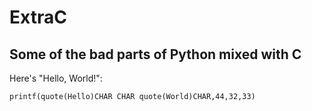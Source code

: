 # ExtraC
## Some of the bad parts of Python mixed with C

Here's "Hello, World!":

    printf(quote(Hello)CHAR CHAR quote(World)CHAR,44,32,33)